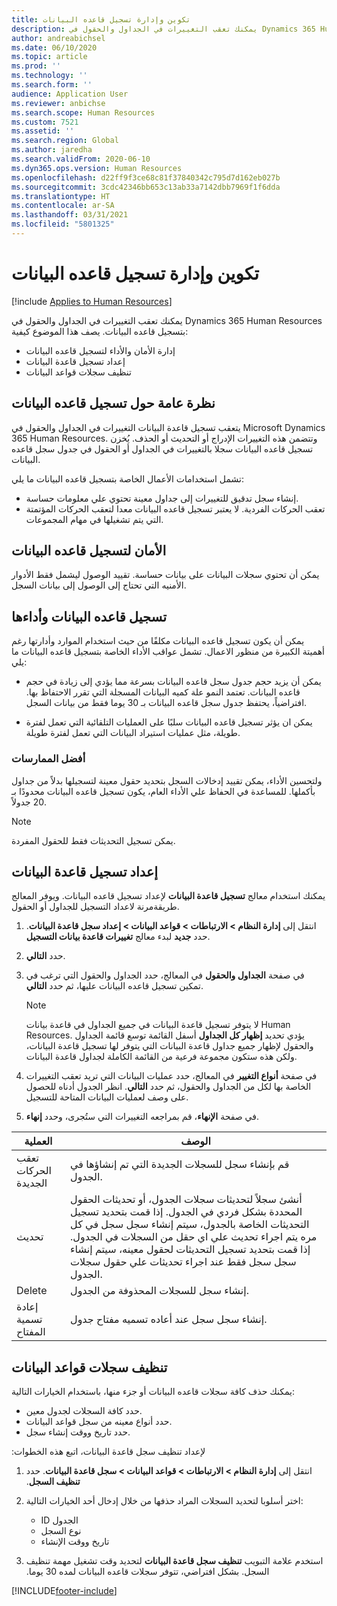 ```yaml
---
title: تكوين وإدارة تسجيل قاعده البيانات
description: يمكنك تعقب التغييرات في الجداول والحقول في Dynamics 365 Human Resources بتسجيل قاعده البيانات.
author: andreabichsel
ms.date: 06/10/2020
ms.topic: article
ms.prod: ''
ms.technology: ''
ms.search.form: ''
audience: Application User
ms.reviewer: anbichse
ms.search.scope: Human Resources
ms.custom: 7521
ms.assetid: ''
ms.search.region: Global
ms.author: jaredha
ms.search.validFrom: 2020-06-10
ms.dyn365.ops.version: Human Resources
ms.openlocfilehash: d22ff9f3ce68c81f37840342c795d7d162eb027b
ms.sourcegitcommit: 3cdc42346bb653c13ab33a7142dbb7969f1f6dda
ms.translationtype: HT
ms.contentlocale: ar-SA
ms.lasthandoff: 03/31/2021
ms.locfileid: "5801325"
---
```

# <a name="configure-and-manage-database-logging"></a>تكوين وإدارة تسجيل قاعده البيانات

[!include [Applies to Human Resources](../includes/applies-to-hr.md)]

يمكنك تعقب التغييرات في الجداول والحقول في Dynamics 365 Human Resources بتسجيل قاعده البيانات. يصف هذا الموضوع كيفية:

- إدارة الأمان والأداء لتسجيل قاعده البيانات
- إعداد تسجيل قاعدة البيانات
- تنظيف سجلات قواعد البيانات

## <a name="overview-of-database-logging"></a>نظرة عامة حول تسجيل قاعده البيانات

يتعقب تسجيل قاعدة البيانات التغييرات في الجداول والحقول في Microsoft Dynamics 365 Human Resources. وتتضمن هذه التغييرات الإدراج أو التحديث أو الحذف. يُخزن تسجيل قاعده البيانات سجلا بالتغييرات في الجداول أو الحقول في جدول سجل قاعده البيانات.

تشمل استخدامات الأعمال الخاصة بتسجيل قاعده البيانات ما يلي:

- إنشاء سجل تدقيق للتغييرات إلى جداول معينة تحتوي علي معلومات حساسة.
- تعقب الحركات الفردية. لا يعتبر تسجيل قاعده البيانات معدا لتعقب الحركات المؤتمتة التي يتم تشغيلها في مهام المجموعات.

## <a name="security-for-database-logging"></a>الأمان لتسجيل قاعده البيانات

يمكن أن تحتوي سجلات البيانات على بيانات حساسة. تقييد الوصول ليشمل فقط الأدوار الأمنيه التي تحتاج إلى الوصول إلى بيانات السجل.

## <a name="database-logging-and-performance"></a>تسجيل قاعده البيانات وأداءها

يمكن أن يكون تسجيل قاعده البيانات مكلفًا من حيث استخدام الموارد وأدارتها رغم أهميتة الكبيرة من منظور الاعمال. تشمل عواقب الأداء الخاصة بتسجيل قاعده البيانات ما يلي:

- يمكن أن يزيد حجم جدول سجل قاعده البيانات بسرعة مما يؤدي إلى زيادة في حجم قاعده البيانات. تعتمد النمو علة كميه البيانات المسجلة التي تقرر الاحتفاظ بها. افتراضياً، يحتفظ جدول سجل قاعده البيانات بـ 30 يوما فقط من بيانات السجل. 

- يمكن ان يؤثر تسجيل قاعده البيانات سلبًا على العمليات التلقائية التي تعمل لفترة طويلة‬، مثل عمليات استيراد البيانات التي تعمل لفترة طويلة‬.

### <a name="best-practices"></a>أفضل الممارسات

ولتحسين الأداء، يمكن تقييد إدخالات السجل بتحديد حقول معينة لتسجيلها بدلاً من جداول بأكملها. للمساعدة في الحفاظ علي الأداء العام، يكون تسجيل قاعده البيانات محدودًا بـ 20 جدولاً.

> [!NOTE]
> يمكن تسجيل التحديثات فقط للحقول المفردة.

## <a name="set-up-database-logging"></a>إعداد تسجيل قاعدة البيانات

يمكنك استخدام معالج **تسجيل قاعدة البيانات** لإعداد تسجيل قاعده البيانات. ويوفر المعالج طريقةمرنة لاعداد التسجيل للجداول أو الحقول.

1. انتقل إلى **إدارة النظام > الارتباطات > قواعد البيانات > إعداد سجل قاعدة البيانات**. حدد **جديد** لبدء معالج **تغييرات قاعدة بيانات التسجيل**.
2. حدد **التالي**. 
3. في صفحة **الجداول والحقول** في المعالج، حدد الجداول والحقول التي ترغب في تمكين تسجيل قاعده البيانات عليها، ثم حدد **التالي**.

   > [!Note]
   > لا يتوفر تسجيل قاعدة البيانات في جميع الجداول في قاعدة بيانات Human Resources. يؤدي تحديد **إظهار كل الجداول** أسفل القائمة توسع قائمة الجداول والحقول لإظهار جميع جداول قاعدة البيانات التي يتوفر لها تسجيل قاعدة البيانات، ولكن هذه ستكون مجموعة فرعية من القائمة الكاملة لجداول قاعدة البيانات.

4. في صفحة **أنواع التغيير** في المعالج، حدد عمليات البيانات التي تريد تعقب التغييرات الخاصة بها لكل من الجداول والحقول، ثم حدد **التالي**. انظر الجدول أدناه للحصول على وصف لعمليات البيانات المتاحة للتسجيل.
5. في صفحة **الإنهاء**، قم بمراجعه التغييرات التي ستُجرى، وحدد **إنهاء**.

| العملية | الوصف |
| -- | -- |
| تعقب الحركات الجديدة | قم بإنشاء سجل للسجلات الجديدة التي تم إنشاؤها في الجدول. |
| تحديث | أنشئ سجلاً لتحديثات سجلات الجدول، أو تحديثات الحقول المحددة بشكل فردي في الجدول. إذا قمت بتحديد تسجيل التحديثات الخاصة بالجدول، سيتم إنشاء سجل سجل في كل مره يتم اجراء تحديث علي اي حقل من السجلات في الجدول. إذا قمت بتحديد تسجيل التحديثات لحقول معينه، سيتم إنشاء سجل سجل فقط عند اجراء تحديثات علي حقول سجلات الجدول. |
| Delete | إنشاء سجل للسجلات المحذوفة من الجدول. |
| إعادة تسمية المفتاح | إنشاء سجل سجل عند أعاده تسميه مفتاح جدول. |


## <a name="clean-up-database-logs"></a>تنظيف سجلات قواعد البيانات

يمكنك حذف كافة سجلات قاعده البيانات أو جزء منها، باستخدام الخيارات التالية:

- حدد كافة السجلات لجدول معين.
- حدد أنواع معينه من سجل قواعد البيانات.
- حدد تاريخ ووقت إنشاء سجل.

لإعداد ‏‫تنظيف سجل قاعدة البيانات، اتبع هذه الخطوات: 

1. انتقل إلى **إدارة النظام > الارتباطات > قواعد البيانات > سجل قاعدة البيانات**. حدد **‏‫تنظيف السجل**.

2. اختر أسلوبا لتحديد السجلات المراد حذفها من خلال إدخال أحد الخيارات التالية:

   - ID الجدول
   - نوع السجل
   - تاريخ  ووقت الإنشاء

3. استخدم علامة التبويب **‏‫تنظيف سجل قاعدة البيانات** لتحديد وقت تشغيل مهمة تنظيف السجل. بشكل افتراضي، تتوفر سجلات قاعده البيانات لمده 30 يوما.


[!INCLUDE[footer-include](../includes/footer-banner.md)]
